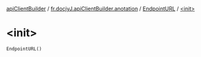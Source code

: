 [apiClientBuilder](../../index.md) / [fr.docjyJ.apiClientBuilder.anotation](../index.md) / [EndpointURL](index.md) / [&lt;init&gt;](./-init-.md)

# &lt;init&gt;

`EndpointURL()`